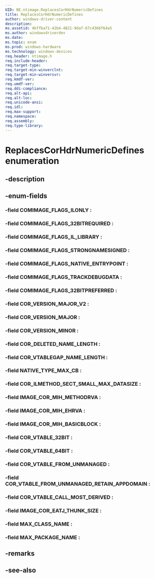 ```yaml
---
UID: NE.ntimage.ReplacesCorHdrNumericDefines
title: ReplacesCorHdrNumericDefines
author: windows-driver-content
description: 
ms.assetid: 4bffba71-42b4-4821-9daf-67c4366f64a5
ms.author: windowsdriverdev
ms.date: 
ms.topic: enum
ms.prod: windows-hardware
ms.technology: windows-devices
req.header: ntimage.h
req.include-header:
req.target-type:
req.target-min-winverclnt:
req.target-min-winversvr:
req.kmdf-ver:
req.umdf-ver:
req.ddi-compliance:
req.alt-api:
req.alt-loc:
req.unicode-ansi:
req.idl:
req.max-support:
req.namespace:
req.assembly:
req.type-library:
---
```


# ReplacesCorHdrNumericDefines enumeration

## -description



## -enum-fields

### -field COMIMAGE_FLAGS_ILONLY : 
### -field COMIMAGE_FLAGS_32BITREQUIRED : 
### -field COMIMAGE_FLAGS_IL_LIBRARY : 
### -field COMIMAGE_FLAGS_STRONGNAMESIGNED : 
### -field COMIMAGE_FLAGS_NATIVE_ENTRYPOINT : 
### -field COMIMAGE_FLAGS_TRACKDEBUGDATA : 
### -field COMIMAGE_FLAGS_32BITPREFERRED : 
### -field COR_VERSION_MAJOR_V2 : 
### -field COR_VERSION_MAJOR : 
### -field COR_VERSION_MINOR : 
### -field COR_DELETED_NAME_LENGTH : 
### -field COR_VTABLEGAP_NAME_LENGTH : 
### -field NATIVE_TYPE_MAX_CB : 
### -field COR_ILMETHOD_SECT_SMALL_MAX_DATASIZE : 
### -field IMAGE_COR_MIH_METHODRVA : 
### -field IMAGE_COR_MIH_EHRVA : 
### -field IMAGE_COR_MIH_BASICBLOCK : 
### -field COR_VTABLE_32BIT : 
### -field COR_VTABLE_64BIT : 
### -field COR_VTABLE_FROM_UNMANAGED : 
### -field COR_VTABLE_FROM_UNMANAGED_RETAIN_APPDOMAIN : 
### -field COR_VTABLE_CALL_MOST_DERIVED : 
### -field IMAGE_COR_EATJ_THUNK_SIZE : 
### -field MAX_CLASS_NAME : 
### -field MAX_PACKAGE_NAME : 

## -remarks

## -see-also